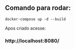 ## Comando para rodar:
    docker-compose up -d --build
Apos criado acesse:

### http://localhost:8080/